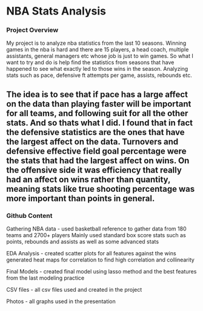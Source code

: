 # NBA Stats Analysis

### Project Overview
My project is to analyze nba statistics from the last 10 seasons. Winning games in the nba is hard and there are 15 players, a head coach, multiple assistants, general managers etc whose job is just to win games. So what I want to try and do is help find the statistics from seasons that have happened to see what exactly led to those wins in the season. Analyzing stats such as pace, defensive ft attempts per game, assists, rebounds etc. 

The idea is to see that if pace has a large affect on the data than playing faster will be important for all teams, and following suit for all the other stats. And so thats what I did. I found that in fact the defensive statistics are the ones that have the largest affect on the data. Turnovers and defensive effective field goal percentage were the stats that had the largest affect on wins. On the offensive side it was efficiency that really had an affect on wins rather than quantity, meaning stats like true shooting percentage was more important than points in general. 
---
### Github Content
Gathering NBA data - 
  used basketball reference to gather data from 180 teams and 2700+ players
  Mainly used standard box score stats such as points, rebounds and assists as well as some advanced stats
  
EDA Analysis - 
  created scatter plots for all features against the wins
  generated heat maps for correlation to find high correlation and collinearity
  
Final Models -
  created final model using lasso method and the best features from the last modeling practice
  
CSV files -
  all csv files used and created in the project

Photos - 
  all graphs used in the presentation
  


